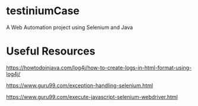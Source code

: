 # testiniumCase
A Web Automation project using Selenium and Java
# Useful Resources
https://howtodoinjava.com/log4j/how-to-create-logs-in-html-format-using-log4j/

https://www.guru99.com/exception-handling-selenium.html

https://www.guru99.com/execute-javascript-selenium-webdriver.html
